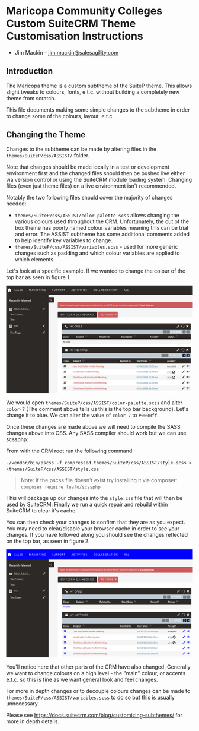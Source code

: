 # Maricopa Community Colleges Custom SuiteCRM Theme Customisation Instructions
- Jim Mackin - jim.mackin@salesagility.com

## Introduction
The Maricopa theme is a custom subtheme of the SuiteP theme. This allows slight tweaks to colours, fonts, e.t.c. without building a completely new theme from scratch.

This file documents making some simple changes to the subtheme in order to change some of the colours, layout, e.t.c.

## Changing the Theme

Changes to the subtheme can be made by altering files in the `themes/SuiteP/css/ASSIST/` folder.

Note that changes should be made locally in a test or development environment first and the changed files should then be pushed live either via version control or using the SuiteCRM module loading system. Changing files (even just theme files) on a live environment isn't recommended.

Notably the two following files should cover the majority of changes needed:

- `themes/SuiteP/css/ASSIST/color-palette.scss` allows changing the various colours used throughout the CRM. Unfortunately, the out of the box theme has poorly named colour variables meaning this can be trial and error. The ASSIST subtheme has some additional comments added to help identify key variables to change.
- `themes/SuiteP/css/ASSIST/variables.scss` - used for more generic changes such as padding and which colour variables are applied to which elements.

Let's look at a specific example. If we wanted to change the colour of the top bar as seen in figure 1.

![Top Bar Background Before](Before.png)

We would open `themes/SuiteP/css/ASSIST/color-palette.scss` and alter `color-7` (The comment above tells us this is the top bar background). Let's change it to blue. We can alter the value of `color-7` to `#0000ff`.

Once these changes are made above we will need to compile the SASS changes above into CSS. Any SASS compiler should work but we can use scssphp:

From with the CRM root run the following command:

`
./vendor/bin/pscss -f compressed themes/SuiteP/css/ASSIST/style.scss > \themes/SuiteP/css/ASSIST/style.css
`


> Note: If the pscss file doesn't exist try installing it via composer:
> `composer require leafo/scssphp`

This will package up our changes into the `style.css` file that will then be used by SuiteCRM. Finally we run a quick repair and rebuild within SuiteCRM to clear it's cache.

You can then check your changes to confirm that they are as you expect. You may need to clear/disable your browser cache in order to see your changes. If you have followed along you should see the changes reflected on the top bar, as seen in figure 2.

![Top Bar Background After](After.png)

You'll notice here that other parts of the CRM have also changed. Generally we want to change colours on a high level - the "main" colour, or accents e.t.c. so this is fine as we want general look and feel changes.

For more in depth changes or to decouple colours changes can be made to `themes/SuiteP/css/ASSIST/variables.scss` to do so but this is usually unnecessary.


Please see https://docs.suitecrm.com/blog/customizing-subthemes/ for more in depth details.
